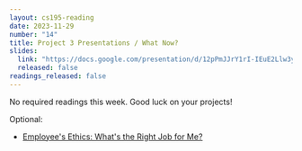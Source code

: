 ```yaml
---
layout: cs195-reading
date: 2023-11-29
number: "14"
title: Project 3 Presentations / What Now?
slides:
  link: "https://docs.google.com/presentation/d/12pPmJJrY1rI-IEuE2Llw3y5eccBEc5s0yG1QRXXyJnA/edit#slide=id.p"
  released: false
readings_released: false
---
```


No required readings this week. Good luck on your projects!

Optional:

- [Employee's Ethics: What's the Right Job for Me?](https://saylordotorg.github.io/text_the-business-ethics-workshop/s09-employee-s-ethics-what-s-the-r.html)

